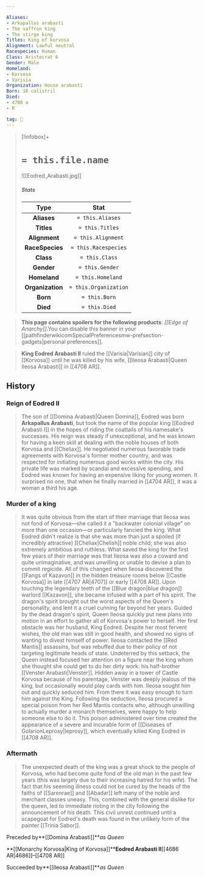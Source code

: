 ```yaml
---

Aliases:
- Arkapallus arabasti
- The saffron king
- The stirge king
Titles: King of korvosa
Alignment: Lawful neutral
Racespecies: Human
Class: Aristocrat 6
Gender: Male
Homeland:
- Korvosa
- Varisia
Organization: House arabasti
Born: 16 calistril
Died:
- 4708 a
- R

tag: 👤️
---
```


> [!infobox]+
> #  `= this.file.name`
> ![[Eodred_Arabasti.jpg]]
> ##### Stats
> Type | Stat |
> :---: |:---:|
> **Aliases** | `= this.Aliases` |
> **Titles** | `= this.Titles` |
> **Alignment** | `= this.Alignment` |
> **RaceSpecies** | `= this.Racespecies` |
> **Class** | `= this.Class` |
> **Gender** | `= this.Gender` |
> **Homeland** | `= this.Homeland` |
> **Organization** | `= this.Organization` |
> **Born** | `= this.Born` |
> **Died** | `= this.Died` |



> **This page contains spoilers for the following products**: *[[Edge of Anarchy]]*.You can disable this banner in your [[pathfinderwikicomSpecialPreferencesmw-prefsection-gadgets|personal preferences]].


> **King Eodred Arabasti II** ruled the [[Varisia|Varisian]] city of [[Korvosa]] until he was killed by his wife, [[Ileosa Arabasti|Queen Ileosa Arabasti]] in [[4708 AR]].



## History


### Reign of Eodred II

> The son of [[Domina Arabasti|Queen Domina]], Eodred was born **Arkapallus Arabasti**, but took the name of the popular king [[Eodred Arabasti I]] in the hopes of riding the coattails of his namesake's successes.  His reign was steady if unexceptional, and he was known for having a keen skill at dealing with the noble houses of both Korvosa and [[Cheliax]]. He negotiated numerous favorable trade agreements with Korvosa's former mother country, and was respected for initiating numerous good works within the city. His private life was marked by scandal and excessive spending, and Eodred was known for having an expensive liking for young women. It surprised no one, that when he finally married in [[4704 AR]], it was a woman a third his age.


### Murder of a king

> It was quite obvious from the start of their marriage that Ileosa was not fond of Korvosa—she called it a "backwater colonial village" on more than one occasion—or particularly fancied the king. What Eodred didn't realize is that she was more than just a spoiled (if incredibly attractive) [[Cheliax|Chelish]] noble child; she was also extremely ambitious and ruthless. What saved the king for the first few years of their marriage was that Ileosa was also a coward and quite unimaginative, and was unwilling or unable to devise a plan to commit regicide. All of this changed when Ileosa discovered the [[Fangs of Kazavon]] in the hidden treasure rooms below [[Castle Korvosa]] in late [[4707 AR|4707]] or early [[4708 AR]].
> Upon touching the legendary teeth of the [[Blue dragon|blue dragon]] warlord [[Kazavon]], she became infused with a part of his spirit. The dragon's spirit brought out the worst aspects of the Queen's personality, and lent it a cruel cunning far beyond her years. Guided by the dead dragon's spirit, Queen Ileosa quickly put new plans into motion in an effort to gather all of Korvosa's power to herself. Her first obstacle was her husband, King Eodred. Despite her most fervent wishes, the old man was still in good health, and showed no signs of wanting to divest himself of power. Ileosa contacted the [[Red Mantis]] assassins, but was rebuffed due to their policy of not targeting legitimate heads of state.
> Undeterred by this setback, the Queen instead focused her attention on a figure near the king whom she thought she could get to do her dirty work: his half-brother [[Venster Arabasti|Venster]]. Hidden away in a tower of Castle Korvosa because of his parentage, Venster was deeply jealous of the king, but occasionally would play cards with him. Ileosa sought him out and quickly seduced him. From there it was easy enough to turn him against the King.
> Following the seduction, Ileosa procured a special poison from her Red Mantis contacts who, although unwilling to actually murder a monarch themselves, were happy to help someone else to do it. This poison administered over time created the appearance of a severe and incurable form of [[Diseases of GolarionLeprosy|leprosy]], which eventually killed King Eodred in [[4708 AR]].


### Aftermath

> The unexpected death of the king was a great shock to the people of Korvosa, who had become quite fond of the old man in the past few years (this was largely due to their increasing hatred for his wife). The fact that his seeming illness could not be cured by the heads of the faiths of [[Sarenrae]] and [[Abadar]] left many of the noble and merchant classes uneasy. This, combined with the general dislike for the queen, led to immediate rioting in the city following the announcement of his death. This civil unrest continued until a scapegoat for Eodred's death was found in the unlikely form of the painter [[Trinia Sabor]].





Preceded by**[[Domina Arabasti]]***as Queen*

**[[Monarchy Korvosa|King of Korvosa]]****Eodred Arabasti II**[[4686 AR|4686]]–[[4708 AR]]

Succeeded by**[[Ileosa Arabasti]]***as Queen*







